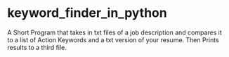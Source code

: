 # keyword_finder_in_python
A Short Program that takes in txt files of a job description and compares it to a list of Action Keywords and a txt version of your resume.  Then Prints results to a third file.
